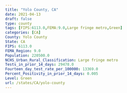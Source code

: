 ```yaml
---
title: "Yolo County, CA"
date: 2021-04-13
draft: false
type: county
tags: [FIPS:6113.0,FEMA:9.0,Large fringe metro,Green]
categories: [CA]
County: Yolo County
State: CA
FIPS: 6113.0
FEMA_Region: 9.0
Population: 220500.0
NCHS_Urban_Rural_Classification: Large fringe metro
Tests_in_prior_14_days: 29478.0
Fourteen_day_test_rate_per_100000: 13369.0
Percent_Positivity_in_prior_14_days: 0.005
Level: Green
url: /states/CA/yolo-county
---
```




